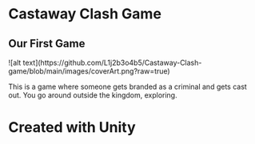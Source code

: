 <h1>Castaway Clash Game<br></h1>
<h2>Our First Game<br></h2>
![alt text](https://github.com/L1j2b3o4b5/Castaway-Clash-game/blob/main/images/coverArt.png?raw=true)
<p>This is a game where someone gets branded as a criminal and gets cast out. You go around outside the kingdom, exploring.</p>
<h1>Created with Unity</h1>
